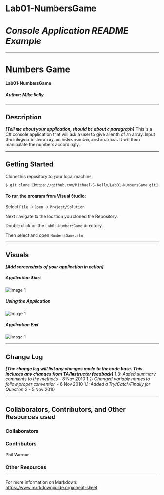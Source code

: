 # Lab01-NumbersGame

# ***Console Application README Example***
------------------------------

# Numbers Game
#### Lab01-NumbersGame
##### *Author: Mike Kelly*

------------------------------

## Description
***[Tell me about your application, should be about a paragraph]***
This is a C# console application that will ask a user to give a lenth of an array.  Input the integers in the array, an index number, and a divisor.  It will then manipulate the numbers accordingly.

------------------------------

## Getting Started
Clone this repository to your local machine.
```
$ git clone [https://github.com/Michael-S-Kelly/Lab01-NumbersGame.git]
```
#### To run the program from Visual Studio:
Select ```File``` -> ```Open``` -> ```Project/Solution```

Next navigate to the location you cloned the Repository.

Double click on the ```Lab01-NumbersGame``` directory.

Then select and open ```NumbersGame.sln```

------------------------------

## Visuals
***[Add screenshots of your application in action]***

##### Application Start
![Image 1](https://via.placeholder.com/750x500)
##### Using the Application
![Image 1](https://via.placeholder.com/750x500)
##### Application End
![Image 1](https://via.placeholder.com/750x500)

------------------------------

## Change Log
***[The change log will list any changes made to the code base. This includes any changes from TA/Instructor feedback]***
1.3: *Added summary comments to the methods* - 8 Nov 2010
1.2: *Changed variable names to follow proper convention* - 6 Nov 2010
1.1: *Added a Try/Catch/Finally for Question 2* - 5 Nov 2010


------------------------------
## Collaborators, Contributors, and Other Resources used

### Collaborators

### Contributors
Phil Werner

### Other Resources


------------------------------
For more information on Markdown: https://www.markdownguide.org/cheat-sheet